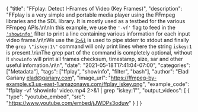{
  "title": "FFplay: Detect I-Frames of Video (Key Frames)",
  "description": "FFplay is a very simple and portable media player using the FFmpeg libraries and the SDL library. It is mostly used as a testbed for the various FFmpeg APIs.\n\nIn this example, we use the `'-vf'` flag to feed in the [`'showinfo'`](https://ffmpeg.org/ffmpeg-filters.html#showinfo) filter to print a line containing various information for each input video frame.\n\nWe use the [`2>&1`](https://stackoverflow.com/questions/818255/in-the-shell-what-does-21-mean) is used to pipe stderr to stdout and finally the `grep \"iskey:1\"` command will only print lines where the string `iskey:1` is present.\n\nThe grep part of the command is completely optional, without it `showinfo` will print all frames checksum, timestamp, size, sar and other useful infomation.\n\n",
  "date": "2021-05-18T17:41:04-07:00",
  "categories": ["Metadata"],
  "tags": ["ffplay", "showinfo", "filter", "bash"],
  "author": "Elad Gariany <elad@gariany.com>",
  "image_url": "https://ffmpeg-by-example.s3.us-east-1.amazonaws.com/ffplay_iskey.png",
  "example_code": "ffplay -vf 'showinfo' video.mp4 2>&1 | grep \"iskey:1\"",
  "output_videos": [
    {
      "type": "youtube_embed",
      "src": "https://www.youtube.com/embed/jJWDPs3oduw"
    }
  ]
}